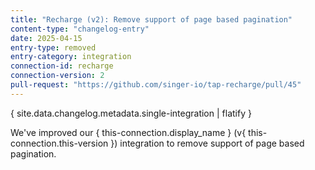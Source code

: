 ```yaml
---
title: "Recharge (v2): Remove support of page based pagination"
content-type: "changelog-entry"
date: 2025-04-15
entry-type: removed
entry-category: integration
connection-id: recharge
connection-version: 2
pull-request: "https://github.com/singer-io/tap-recharge/pull/45"
---
```

{ site.data.changelog.metadata.single-integration | flatify }

We've improved our { this-connection.display_name } (v{ this-connection.this-version }) integration to remove support of page based pagination.